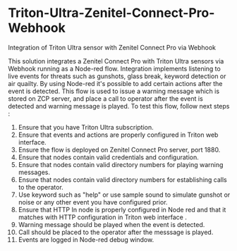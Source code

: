 # Triton-Ultra-Zenitel-Connect-Pro-Webhook
Integration of Triton Ultra sensor with Zenitel Connect Pro via Webhook

This solution integrates a Zenitel Connect Pro with Triton Ultra sensors via Webhook running as a Node-red flow. Integration implements listening to live events for threats such as gunshots, glass break, keyword detection or air quailty. By using Node-red it's possible to add certain actions after the event is detected. This flow is used to issue a warning message which is stored on ZCP server, and place a call to operator after the event is detected and warning message is played.
To test this flow, follow next steps : 
1. Ensure that you have Triton Ultra subscription.
2. Ensure that events and actions are properly configured in Triton web interface.
3. Ensure the flow is deployed on Zenitel Connect Pro server, port 1880.
4. Ensure that nodes contain valid credentials and configuration.
5. Ensure that nodes contain valid directory numbers for playing warning messages.
6. Ensure that nodes contain valid directory numbers for establishing calls to the operator.
7. Use keyword such as "help" or use sample sound to simulate gunshot or noise or any other event you have configured prior.
8. Ensure that HTTP In node is properly configured in Node red and that it matches with HTTP configuration in Triton web interface .
9. Warning message should be played when the event is detected.
10. Call should be placed to the operator after the messsage is played.
11. Events are logged in Node-red debug window.

